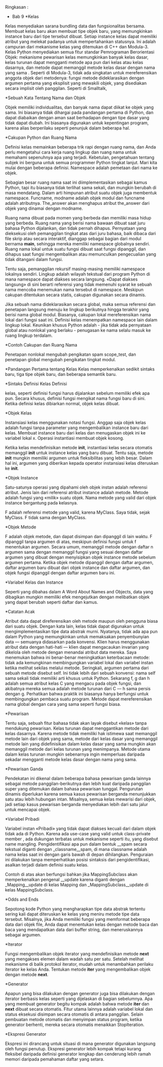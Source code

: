 Ringkasan :
- Bab 9
*Kelas

Kelas menyediakan sarana bundling data dan fungsionalitas bersama. Membuat kelas baru akan membuat tipe objek baru, yang memungkinkan instance baru dari tipe tersebut dibuat. Setiap instance kelas dapat memiliki atribut yang melekat padanya untuk mempertahankan statusnya. Ini adalah campuran dari mekanisme kelas yang ditemukan di C++ dan Modula-3. Kelas Python menyediakan semua fitur standar Pemrograman Berorientasi Objek: mekanisme pewarisan kelas memungkinkan banyak kelas dasar, kelas turunan dapat mengganti metode apa pun dari kelas atau kelas dasarnya, dan metode dapat memanggil metode kelas dasar dengan nama yang sama . Seperti di Modula-3, tidak ada singkatan untuk mereferensikan anggota objek dari metodenya: fungsi metode dideklarasikan dengan argumen pertama yang eksplisit yang mewakili objek, yang disediakan secara implisit oleh panggilan. Seperti di Smalltalk,

*Sebuah Kata Tentang Nama dan Objek

Objek memiliki individualitas, dan banyak nama dapat diikat ke objek yang sama. Ini biasanya tidak dihargai pada pandangan pertama di Python, dan dapat diabaikan dengan aman saat berhadapan dengan tipe dasar yang tidak dapat diubah. Ini biasanya digunakan untuk kepentingan program, karena alias berperilaku seperti penunjuk dalam beberapa hal.

*Cakupan Python dan Ruang Nama

Definisi kelas memainkan beberapa trik rapi dengan ruang nama, dan Anda perlu mengetahui cara kerja ruang lingkup dan ruang nama untuk memahami sepenuhnya apa yang terjadi. Kebetulan, pengetahuan tentang subjek ini berguna untuk semua programmer Python tingkat lanjut. Mari kita mulai dengan beberapa definisi. Namespace adalah pemetaan dari nama ke objek.

Sebagian besar ruang nama saat ini diimplementasikan sebagai kamus Python, tapi itu biasanya tidak terlihat sama sekali, dan mungkin berubah di masa mendatang. Dalam arti himpunan atribut suatu objek juga membentuk namespace. Funcname, modname adalah objek modul dan funcname adalah atributnya. The_answer akan menghapus atribut the_answer dari objek yang dinamai dengan modname.

Ruang nama dibuat pada momen yang berbeda dan memiliki masa hidup yang berbeda. Ruang nama yang berisi nama bawaan dibuat saat juru bahasa Python dijalankan, dan tidak pernah dihapus. Pernyataan yang dieksekusi oleh pemanggilan tingkat atas dari juru bahasa, baik dibaca dari file skrip atau secara interaktif, dianggap sebagai bagian dari modul bernama __main__, sehingga mereka memiliki namespace globalnya sendiri. Ruang nama lokal untuk suatu fungsi dibuat saat fungsi dipanggil, dan dihapus saat fungsi mengembalikan atau memunculkan pengecualian yang tidak ditangani dalam fungsi.

Tentu saja, pemanggilan rekursif masing-masing memiliki namespace lokalnya sendiri. Lingkup adalah wilayah tekstual dari program Python di mana namespace dapat diakses secara langsung. «Dapat diakses langsung» di sini berarti referensi yang tidak memenuhi syarat ke sebuah nama mencoba menemukan nama tersebut di namespace. Meskipun cakupan ditentukan secara statis, cakupan digunakan secara dinamis.

Jika sebuah nama dideklarasikan secara global, maka semua referensi dan penetapan langsung menuju ke lingkup berikutnya hingga terakhir yang berisi nama global modul. Biasanya, cakupan lokal mereferensikan nama lokal dari fungsi saat ini. Definisi kelas menempatkan namespace lain dalam lingkup lokal. Keunikan khusus Python adalah - jika tidak ada pernyataan global atau nonlokal yang berlaku - penugasan ke nama selalu masuk ke ruang lingkup terdalam.

*Contoh Cakupan dan Ruang Nama

Penetapan nonlokal mengubah pengikatan spam scope_test, dan penetapan global mengubah pengikatan tingkat modul.

*Pandangan Pertama tentang Kelas
Kelas memperkenalkan sedikit sintaks baru, tiga tipe objek baru, dan beberapa semantik baru.

*Sintaks Definisi Kelas Definisi

kelas, seperti definisi fungsi harus dijalankan sebelum memiliki efek apa pun. Secara khusus, definisi fungsi mengikat nama fungsi baru di sini. Ketika definisi kelas dibiarkan normal, objek kelas dibuat.

*Objek Kelas

Instansiasi kelas menggunakan notasi fungsi. Anggap saja objek kelas adalah fungsi tanpa parameter yang mengembalikan instance baru dari kelas. Membuat instance baru dari kelas dan menugaskan objek ini ke variabel lokal x. Operasi instantiasi membuat objek kosong.

Ketika kelas mendefinisikan metode __init__, instantiasi kelas secara otomatis memanggil __init__ untuk instance kelas yang baru dibuat. Tentu saja, metode __init__ mungkin memiliki argumen untuk fleksibilitas yang lebih besar. Dalam hal ini, argumen yang diberikan kepada operator instansiasi kelas diteruskan ke __init__.

*Objek Instance

Satu-satunya operasi yang dipahami oleh objek instan adalah referensi atribut. Jenis lain dari referensi atribut instance adalah metode. Metode adalah fungsi yang «milik» suatu objek. Nama metode yang valid dari objek instance bergantung pada kelasnya.

F adalah referensi metode yang valid, karena MyClass. Saya tidak, sejak MyClass. F tidak sama dengan MyClass.

*Objek Metode

F adalah objek metode, dan dapat disimpan dan dipanggil di lain waktu. F dipanggil tanpa argumen di atas, meskipun definisi fungsi untuk f menentukan argumen. Secara umum, memanggil metode dengan daftar n argumen sama dengan memanggil fungsi yang sesuai dengan daftar argumen yang dibuat dengan menyisipkan objek instance metode sebelum argumen pertama. Ketika objek metode dipanggil dengan daftar argumen, daftar argumen baru dibuat dari objek instance dan daftar argumen, dan objek fungsi dipanggil dengan daftar argumen baru ini.

*Variabel Kelas dan Instance

Seperti yang dibahas dalam A Word About Names and Objects, data yang dibagikan mungkin memiliki efek mengejutkan dengan melibatkan objek yang dapat berubah seperti daftar dan kamus.

*Catatan Acak

Atribut data dapat direferensikan oleh metode maupun oleh pengguna biasa dari suatu objek. Dengan kata lain, kelas tidak dapat digunakan untuk mengimplementasikan tipe data abstrak murni. Nyatanya, tidak ada apa pun dalam Python yang memungkinkan untuk memaksakan penyembunyian data — semuanya didasarkan pada konvensi.
Klien harus menggunakan atribut data dengan hati-hati — klien dapat mengacaukan invarian yang dikelola oleh metode dengan menandai atribut data mereka. Saya menemukan bahwa ini benar-benar meningkatkan keterbacaan metode: tidak ada kemungkinan membingungkan variabel lokal dan variabel instan ketika melihat sekilas melalui metode.
Seringkali, argumen pertama dari sebuah metode disebut self. Ini tidak lebih dari sebuah konvensi: nama self sama sekali tidak memiliki arti khusus untuk Python. Sekarang f, g dan h adalah semua atribut kelas C yang mengacu pada objek fungsi, dan akibatnya mereka semua adalah metode turunan dari C — h sama persis dengan g. Perhatikan bahwa praktik ini biasanya hanya berfungsi untuk membingungkan pembaca suatu program.
Metode dapat mereferensikan nama global dengan cara yang sama seperti fungsi biasa.

*Pewarisan

Tentu saja, sebuah fitur bahasa tidak akan layak disebut «kelas» tanpa mendukung pewarisan. Kelas turunan dapat menggantikan metode dari kelas dasarnya. Karena metode tidak memiliki hak istimewa saat memanggil metode lain dari objek yang sama, metode dari kelas dasar yang memanggil metode lain yang didefinisikan dalam kelas dasar yang sama mungkin akan memanggil metode dari kelas turunan yang menimpanya. Metode utama dalam kelas turunan mungkin sebenarnya ingin memperluas daripada sekadar mengganti metode kelas dasar dengan nama yang sama.

*Pewarisan Ganda

Pendekatan ini dikenal dalam beberapa bahasa pewarisan ganda lainnya sebagai metode panggilan-berikutnya dan lebih kuat daripada panggilan super yang ditemukan dalam bahasa pewarisan tunggal. Pengurutan dinamis diperlukan karena semua kasus pewarisan berganda menunjukkan satu atau lebih hubungan intan. Misalnya, semua kelas mewarisi dari objek, jadi setiap kasus pewarisan berganda menyediakan lebih dari satu jalur untuk mencapai objek.

*Variabel Pribadi

Variabel instan «Pribadi» yang tidak dapat diakses kecuali dari dalam objek tidak ada di Python. Karena ada use-case yang valid untuk class-private member , ada dukungan terbatas untuk mekanisme seperti itu, yang disebut name mangling. Pengidentifikasi apa pun dalam bentuk __spam secara tekstual diganti dengan _classname__spam, di mana classname adalah nama kelas saat ini dengan garis bawah di depan dihilangkan. Penguraian ini dilakukan tanpa memperhatikan posisi sintaksis dari pengidentifikasi, asalkan terjadi dalam definisi suatu kelas.

Contoh di atas akan berfungsi bahkan jika MappingSubclass akan memperkenalkan pengenal __update karena diganti dengan _Mapping__update di kelas Mapping dan _MappingSubclass__update di kelas MappingSubclass.

*Odds and Ends

Sepotong kode Python yang mengharapkan tipe data abstrak tertentu sering kali dapat diteruskan ke kelas yang meniru metode tipe data tersebut. Misalnya, jika Anda memiliki fungsi yang memformat beberapa data dari objek file, Anda dapat menentukan kelas dengan metode baca dan baca yang mendapatkan data dari buffer string, dan meneruskannya sebagai argumen.

*Iterator

Fungsi mengembalikan objek iterator yang mendefinisikan metode __next__ yang mengakses elemen dalam wadah satu per satu. Setelah melihat mekanisme di balik protokol iterator, mudah untuk menambahkan perilaku iterator ke kelas Anda. Tentukan metode __iter__ yang mengembalikan objek dengan metode __next__.

*Generator

Apapun yang bisa dilakukan dengan generator juga bisa dilakukan dengan iterator berbasis kelas seperti yang dijelaskan di bagian sebelumnya. Apa yang membuat generator begitu kompak adalah bahwa metode __iter__ dan __next__ dibuat secara otomatis. Fitur utama lainnya adalah variabel lokal dan status eksekusi disimpan secara otomatis di antara panggilan. Selain pembuatan metode otomatis dan menyimpan status program, ketika generator berhenti, mereka secara otomatis menaikkan StopIteration.

*Ekspresi Generator

Ekspresi ini dirancang untuk situasi di mana generator digunakan langsung oleh fungsi penutup. Ekspresi generator lebih kompak tetapi kurang fleksibel daripada definisi generator lengkap dan cenderung lebih ramah memori daripada pemahaman daftar yang setara.